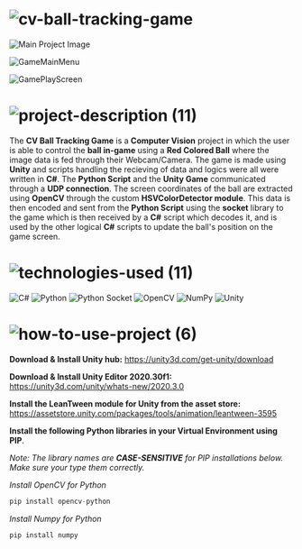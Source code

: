 <!-- Project Title -->
# ![cv-ball-tracking-game](https://user-images.githubusercontent.com/95453430/161440799-106b786a-70ec-4dd1-b87f-53232e0b4e32.svg)

<!-- Project Images -->
![Main Project Image](https://user-images.githubusercontent.com/95453430/162502552-b5c57946-f457-4bcc-8fff-62fb372bbdc8.png)

![GameMainMenu](https://user-images.githubusercontent.com/95453430/161451448-f93d9f67-8726-4fb0-b03c-e0d341833a3b.png)

![GamePlayScreen](https://user-images.githubusercontent.com/95453430/161451492-6c939b7b-090e-49b6-88aa-bb9e68d91c90.png)

<!-- Project Description -->
# ![project-description (11)](https://user-images.githubusercontent.com/95453430/161440805-8d37a946-8b44-46e3-a7a5-6b785e5fcce3.svg)

The **CV Ball Tracking Game** is a **Computer Vision** project in which the user is able to control the **ball in-game** using a **Red Colored Ball** where the image data is fed through their Webcam/Camera. The game is made using **Unity** and scripts handling the recieving of data and logics were all were written in **C#**. The **Python Script** and the **Unity Game** communicated through a **UDP connection**. The screen coordinates of the ball are extracted using **OpenCV** through the custom **HSVColorDetector module**. This data is then encoded and sent from the **Python Script** using the **socket** library to the game which is then received by a **C#** script which decodes it, and is used by the other logical **C#** scripts to update the ball's position on the game screen.

<!-- Project Tech-Stack -->
# ![technologies-used (11)](https://user-images.githubusercontent.com/95453430/161440810-a43d9988-a19b-4c9d-a595-5f096f127d05.svg)

![C#](https://img.shields.io/badge/c%20Sharp-%2300599C.svg?style=for-the-badge&logo=csharp&logoColor=99CC00)
![Python](https://img.shields.io/badge/python-3670A0?style=for-the-badge&logo=python&logoColor=ffdd54)
![Python Socket](https://img.shields.io/badge/socket-3670A0?style=for-the-badge&logo=python&logoColor=ffdd54)
![OpenCV](https://img.shields.io/badge/opencv-5C3EE8?style=for-the-badge&logo=opencv&logoColor=white)
![NumPy](https://img.shields.io/badge/numpy-%23013243.svg?style=for-the-badge&logo=numpy&logoColor=white)
![Unity](https://img.shields.io/badge/unity-000000?style=for-the-badge&logo=unity&logoColor=FFFFFF)

<!-- How To Use Project -->
# ![how-to-use-project (6)](https://user-images.githubusercontent.com/95453430/161440811-26edcf11-1238-4348-8ecb-065a18f860ce.svg)

**Download & Install Unity hub:**
https://unity3d.com/get-unity/download

**Download & Install Unity Editor 2020.30f1:**
https://unity3d.com/unity/whats-new/2020.3.0

**Install the LeanTween module for Unity from the asset store:**
https://assetstore.unity.com/packages/tools/animation/leantween-3595

**Install the following Python libraries in your Virtual Environment using PIP**.

*Note: The library names are **CASE-SENSITIVE** for PIP installations below. Make sure your type them correctly.*

*Install OpenCV for Python*
```Python
pip install opencv-python
```

*Install Numpy for Python*
```Python
pip install numpy
```
